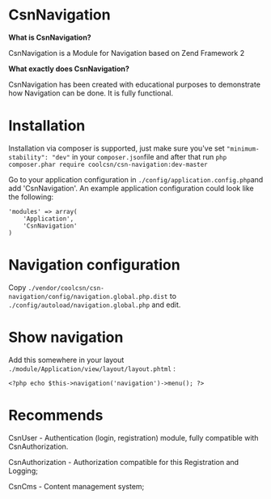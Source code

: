 CsnNavigation
=======

**What is CsnNavigation?**

CsnNavigation is a Module for Navigation based on Zend Framework 2

**What exactly does CsnNavigation?**

CsnNavigation has been created with educational purposes to demonstrate how Navigation can be done. It is fully functional.

Installation
============

Installation via composer is supported, just make sure you've set ```"minimum-stability": "dev"```
in your ```composer.json```file and after that run ```php composer.phar require coolcsn/csn-navigation:dev-master```

Go to your application configuration in ```./config/application.config.php```and add 'CsnNavigation'.
An example application configuration could look like the following:

```
'modules' => array(
    'Application',
    'CsnNavigation'
)
```

Navigation configuration
=============

Copy `./vendor/coolcsn/csn-navigation/config/navigation.global.php.dist` to
   `./config/autoload/navigation.global.php` and edit.

Show navigation
=============
Add this somewhere in your layout `./module/Application/view/layout/layout.phtml` :
```
<?php echo $this->navigation('navigation')->menu(); ?>
```

Recommends
==========
CsnUser - Authentication (login, registration) module, fully compatible with CsnAuthorization.

CsnAuthorization - Authorization compatible for this Registration and Logging;

CsnCms - Content management system;